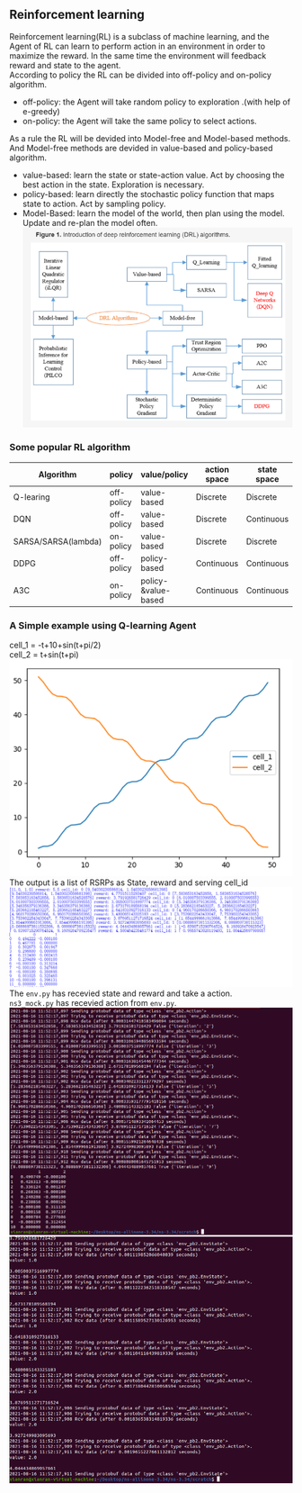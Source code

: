 ## Reinforcement learning  
Reinforcement learning(RL) is a subclass of machine learning, and the Agent of RL can learn to perform action in an environment in order to maximize the reward.
In the same time the environment will feedback reward and state to the agent.   
According to policy the RL can be divided into off-policy and on-policy algorithm.
* off-policy: the Agent will take random policy to exploration .(with help of e-greedy)  
* on-policy: the Agent will take the same policy to select actions.        

As a rule the RL will be devided into Model-free and Model-based methods. And Model-free methods are devided in value-based and policy-based algorithm.  
* value-based: learn the state or state-action value. Act by choosing the best action in the state. Exploration is necessary.  
* policy-based: learn directly the stochastic policy function that maps state to action. Act by sampling policy.  
* Model-Based: learn the model of the world, then plan using the model. Update and re-plan the model often.
![](https://github.com/yongzhe4869/Studienarbeit/blob/main/Figure/DRL.PNG)   
### Some popular RL algorithm
|Algorithm|policy|value/policy|action space|state space|Python library|  
|-----|-----|-----|------|------|------|   
|Q-learing|off-policy|value-based|Discrete|Discrete|Numpy&Pandas|  
|DQN|off-policy|value-based|Discrete|Continuous|Tensorflow|  
|SARSA/SARSA(lambda)|on-policy|value-based|Discrete|Discrete|Numpy&Pandas|  
|DDPG|off-policy|policy-based|Continuous|Continuous|Tensorflow&Numpy|  
|A3C|on-policy|policy-&value-based|Continuous|Continuous|Tensorflow&Numpy|  
### A Simple example using Q-learning Agent
cell_1 = -t+10+sin(t+pi/2)  
cell_2 = t+sin(t+pi)  
![](https://github.com/yongzhe4869/Studienarbeit/blob/main/Figure/example.PNG)   
The output is a list of RSRPs as State, reward and serving cell_id  
![](https://github.com/yongzhe4869/Studienarbeit/blob/main/Figure/example5.PNG)   
The `env.py` has recevied state and reward and take a action.  
`ns3_mock.py` has recevied action from `env.py`.
![](https://github.com/yongzhe4869/Studienarbeit/blob/main/Figure/result3.PNG)   
![](https://github.com/yongzhe4869/Studienarbeit/blob/main/Figure/result4.PNG)   

